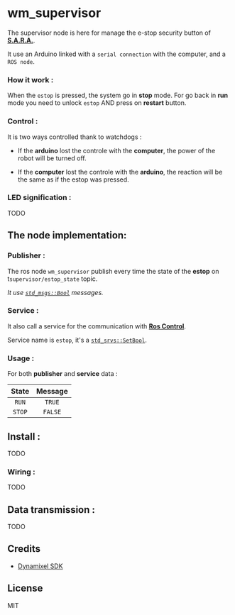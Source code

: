 # wm_supervisor

The supervisor node is here for manage the e-stop security button of [**S.A.R.A.**](http://walkingmachine.ca/).

It use an Arduino linked with a `serial connection` with the computer, and a `ROS node`.

### How it work :

When the `estop` is pressed, the system go in **stop** mode. For go back in **run** mode you need to unlock `estop` AND press on **restart** button.

### Control :

It is two ways controlled thank to watchdogs :

- If the **arduino** lost the controle with the **computer**, the power of the robot will be turned off.

- If the **computer** lost the controle with the **arduino**, the reaction will be the same as if the estop was pressed.

### LED signification :

TODO

## The node implementation:

### Publisher :

The ros node `wm_supervisor` publish every time the state of the **estop** on t`supervisor/estop_state` topic.

*It use [`std_msgs::Bool`](http://docs.ros.org/api/std_msgs/html/msg/Bool.html) messages.*

### Service :

It also call a service for the communication with [**Ros Control**](https://github.com/WalkingMachine/sara_control).

Service name is `estop`, it's a [`std_srvs::SetBool`](http://docs.ros.org/jade/api/std_srvs/html/srv/SetBool.html).

### Usage :

For both **publisher** and **service** data :

|**State**|**Message**|
|:-------:|:---------:|
|`RUN`    |`TRUE`     |
|`STOP`   |`FALSE`    |

## Install :

TODO

### Wiring :

TODO

## Data transmission :

TODO

## Credits

- [Dynamixel SDK](https://github.com/ROBOTIS-GIT/DynamixelSDK)

## License

MIT
